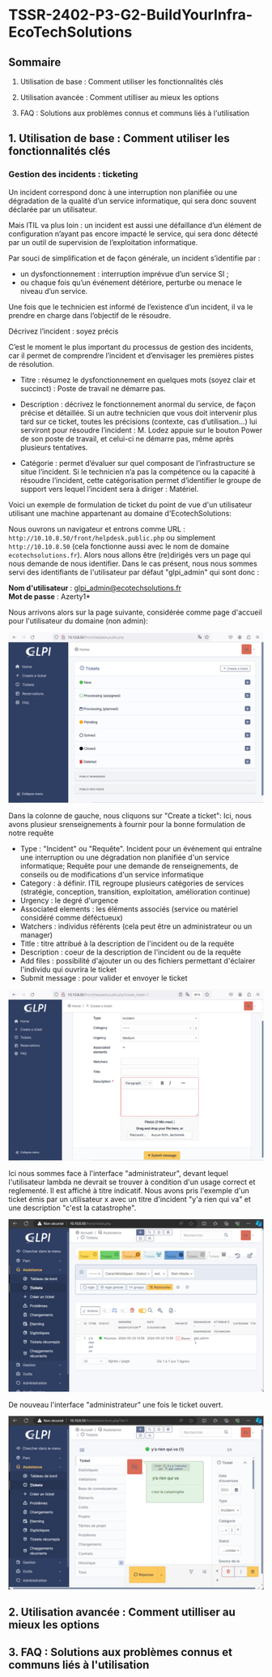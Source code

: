 # **TSSR-2402-P3-G2-BuildYourInfra-EcoTechSolutions**

## **Sommaire**

1) Utilisation de base : Comment utiliser les fonctionnalités clés

2) Utilisation avancée : Comment utilliser au mieux les options

3) FAQ : Solutions aux problèmes connus et communs liés à l'utilisation

## **1. Utilisation de base : Comment utiliser les fonctionnalités clés**

### Gestion des incidents : ticketing

Un incident correspond donc à une interruption non planifiée ou une dégradation de la qualité d’un service informatique, qui sera donc souvent déclarée par un utilisateur. 

Mais ITIL va plus loin : un incident est aussi une défaillance d’un élément de configuration n’ayant pas encore impacté le service, qui sera donc détecté par un outil de supervision de l’exploitation informatique.

Par souci de simplification et de façon générale, un incident s’identifie par :

 - un dysfonctionnement : interruption imprévue d’un service SI ;
 - ou chaque fois qu’un événement détériore, perturbe ou menace le niveau d’un service.

Une fois que le technicien est informé de l’existence d’un incident, il va le prendre en charge dans l’objectif de le résoudre.

Décrivez l’incident : soyez précis

C’est le moment le plus important du processus de gestion des incidents, car il permet de comprendre l’incident et d’envisager les premières pistes de résolution.

 - Titre : résumez le dysfonctionnement en quelques mots (soyez clair et succinct) : Poste de travail ne démarre pas.

 - Description : décrivez le fonctionnement anormal du service, de façon précise et détaillée. Si un autre technicien que vous doit intervenir plus tard sur ce ticket, toutes les précisions (contexte, cas d’utilisation…) lui serviront pour résoudre l’incident : M. Lodez appuie sur le bouton Power de son poste de travail, et celui-ci ne démarre pas, même après plusieurs tentatives.

 - Catégorie : permet d’évaluer sur quel composant de l’infrastructure se situe l’incident. Si le technicien n’a pas la compétence ou la capacité à résoudre l’incident, cette catégorisation permet d’identifier le groupe de support vers lequel l’incident sera à diriger : Matériel.


Voici un exemple de formulation de ticket du point de vue d'un utilisateur utilisant une machine appartenant au domaine d'EcotechSolutions:

Nous ouvrons un navigateur et entrons comme URL : ``http://10.10.8.50/front/helpdesk.public.php`` ou simplement ``http://10.10.8.50`` (cela fonctionne aussi avec le nom de domaine ``ecotechsolutions.fr``).
Alors nous allons être (re)dirigés vers un page qui nous demande de nous identifier. Dans le cas présent, nous nous sommes servi des identifiants de l'utilisateur par défaut "glpi_admin" qui sont donc :
  
**Nom d'utilisateur** : glpi_admin@ecotechsolutions.fr  
**Mot de passe** : Azerty1*  


Nous arrivons alors sur la page suivante, considérée comme page d'accueil pour l'utilisateur du domaine (non admin):

  
![ticket](./ressource/S11/images/lucy/ticket1.jpg)

Dans la colonne de gauche, nous cliquons sur "Create a ticket":
Ici, nous avons plusieur srenseignements à fournir pour la bonne formulation de notre requête
 - Type : "Incident" ou "Requête". Incident pour un événement qui entraîne une interruption ou une dégradation non planifiée d'un service informatique; Requête pour une demande de renseignements, de conseils ou de modifications d'un service informatique 
 - Category : à définir. ITIL regroupe plusieurs catégories de services (stratégie, conception, transition, exploitation, amélioration continue) 
 - Urgency : le degré d'urgence
 - Associated elements : les éléments associés (service ou matériel considéré comme déféctueux)
 - Watchers : individus référents (cela peut être un administrateur ou un manager)
 - Title : titre attribué à la description de l'incident ou de la requête
 - Description : coeur de la description de l'incident ou de la requête
 - Add files : possibilité d'ajouter un ou des fichiers permettant d'éclairer l'individu qui ouvrira le ticket
 - Submit message : pour valider et envoyer le ticket


![ticket](./ressource/S11/images/lucy/ticket2.jpg)

Ici nous sommes face à l'interface "administrateur", devant lequel l'utilisateur lambda ne devrait se trouver à condition d'un usage correct et reglementé. Il est affiché à titre indicatif.
Nous avons pris l'exemple d'un ticket émis par un utilisateur x avec un titre d'incident "y'a rien qui va" et une description "c'est la catastrophe".


![ticket](./ressource/S11/images/lucy/ticket3.jpg)

De nouveau l'interface "administrateur" une fois le ticket ouvert.

![ticket](./ressource/S11/images/lucy/ticket4.jpg)

 

## **2. Utilisation avancée : Comment utilliser au mieux les options**

## **3. FAQ : Solutions aux problèmes connus et communs liés à l'utilisation**
